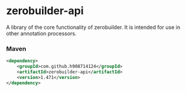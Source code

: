 # zerobuilder-api

A library of the core functionality of zerobuilder.
It is intended for use in other annotation processors.

### Maven

````xml
<dependency>
    <groupId>com.github.h908714124</groupId>
    <artifactId>zerobuilder-api</artifactId>
    <version>1.471</version>
</dependency>
````
